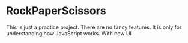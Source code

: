 # RockPaperScissors
This is just a practice project. There are no fancy features. It is only for understanding how JavaScript works.
With new UI 